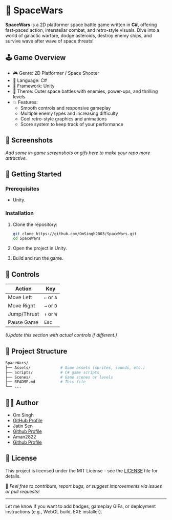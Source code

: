 
# 🚀 SpaceWars

**SpaceWars** is a 2D platformer space battle game written in **C#**, offering fast-paced action, interstellar combat, and retro-style visuals. Dive into a world of galactic warfare, dodge asteroids, destroy enemy ships, and survive wave after wave of space threats!

## 🕹️ Game Overview

- 🎮 Genre: 2D Platformer / Space Shooter  
- 🧠 Language: C#  
- 🧩 Framework: Unity 
- 🌌 Theme: Outer space battles with enemies, power-ups, and thrilling levels  
- 💥 Features:
  - Smooth controls and responsive gameplay
  - Multiple enemy types and increasing difficulty
  - Cool retro-style graphics and animations
  - Score system to keep track of your performance

## 📸 Screenshots

*Add some in-game screenshots or gifs here to make your repo more attractive.*

## 🚀 Getting Started

### Prerequisites

- Unity.

### Installation
1. Clone the repository:
   ```bash
   git clone https://github.com/OmSingh2003/SpaceWars.git
   cd SpaceWars
   ```
2. Open the project in Unity.

3. Build and run the game.


## 🧾 Controls

| Action        | Key             |
|---------------|------------------|
| Move Left     | `←` or `A`        |
| Move Right    | `→` or `D`        |
| Jump/Thrust   | `↑` or `W`        |
| Pause Game    | `Esc`             |

*(Update this section with actual controls if different.)*

## 📂 Project Structure

```bash
SpaceWars/
├── Assets/             # Game assets (sprites, sounds, etc.)
├── Scripts/            # C# game scripts
├── Scenes/             # Game scenes or levels
├── README.md           # This file
└── ...
```

## 👨‍💻 Author

- Om Singh  
- [GitHub Profile](https://github.com/OmSingh2003)
- Jatin Sen
- [Github Profile]()
- Aman2822
- [Github Profile]()

## 📄 License

This project is licensed under the MIT License - see the [LICENSE](LICENSE) file for details.



🎯 *Feel free to contribute, report bugs, or suggest improvements via issues or pull requests!*


---

Let me know if you want to add badges, gameplay GIFs, or deployment instructions (e.g., WebGL build, EXE installer).
